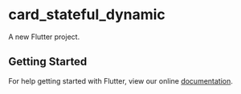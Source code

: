 # card_stateful_dynamic

A new Flutter project.

## Getting Started

For help getting started with Flutter, view our online
[documentation](https://flutter.io/).
